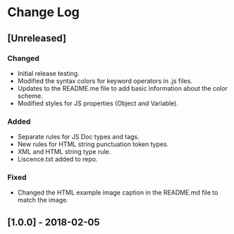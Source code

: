 # Change Log

## [Unreleased]
### Changed
- Initial release testing.
- Modified the syntax colors for keyword operators in .js files.
- Updates to the README.me file to add basic information about the color scheme.
- Modified styles for JS properties (Object and Variable).

### Added
- Separate rules for JS Doc types and tags.
- New rules for HTML string punctuation token types.
- XML and HTML string type rule.
- Liscence.txt added to repo.

### Fixed
- Changed the HTML example image caption in the README.md file to match the image.


## [1.0.0] - 2018-02-05
